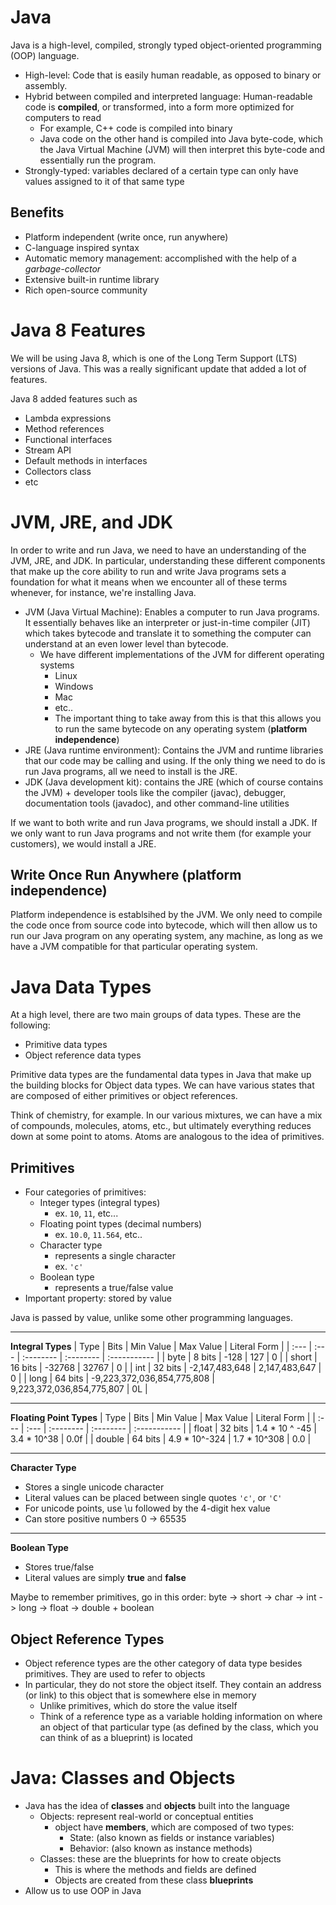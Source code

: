 # Java
Java is a high-level, compiled, strongly typed object-oriented programming (OOP) language.
- High-level: Code that is easily human readable, as opposed to binary or assembly.
- Hybrid between compiled and interpreted language: Human-readable code is **compiled**, or transformed, into a form more optimized for computers to read
    - For example, C++ code is compiled into binary
    - Java code on the other hand is compiled into Java byte-code, which the Java Virtual Machine (JVM) will then interpret this byte-code and essentially run the program.
- Strongly-typed: variables declared of a certain type can only have values assigned to it of that same type

## Benefits
- Platform independent (write once, run anywhere)
- C-language inspired syntax
- Automatic memory management: accomplished with the help of a *garbage-collector*
- Extensive built-in runtime library
- Rich open-source community

# Java 8 Features
We will be using Java 8, which is one of the Long Term Support (LTS) versions of Java. This was a really significant update that added a lot of features. 

Java 8 added features such as
- Lambda expressions
- Method references
- Functional interfaces
- Stream API
- Default methods in interfaces
- Collectors class
- etc

# JVM, JRE, and JDK
In order to write and run Java, we need to have an understanding of the JVM, JRE, and JDK. In particular, understanding these different components that make up the core ability to run and write Java programs sets a foundation for what it means when we encounter all of these terms whenever, for instance, we're installing Java.

- JVM (Java Virtual Machine): Enables a computer to run Java programs. It essentially behaves like an interpreter or just-in-time compiler (JIT) which takes bytecode and translate it to something the computer can understand at an even lower level than bytecode. 
    - We have different implementations of the JVM for different operating systems
        - Linux
        - Windows
        - Mac
        - etc..
        - The important thing to take away from this is that this allows you to run the same bytecode on any operating system (**platform independence**)
- JRE (Java runtime environment): Contains the JVM and runtime libraries that our code may be calling and using. If the only thing we need to do is run Java programs, all we need to install is the JRE.
- JDK (Java development kit): contains the JRE (which of course contains the JVM) + developer tools like the compiler (javac), debugger, documentation tools (javadoc), and other command-line utilities

If we want to both write and run Java programs, we should install a JDK. If we only want to run Java programs and not write them (for example your customers), we would install a JRE.

## Write Once Run Anywhere (platform independence)
Platform independence is establsihed by the JVM. We only need to compile the code once from source code into bytecode, which will then allow us to run our Java program on any operating system, any machine, as long as we have a JVM compatible for that particular operating system. 

# Java Data Types
At a high level, there are two main groups of data types. These are the following:
- Primitive data types
- Object reference data types

Primitive data types are the fundamental data types in Java that make up the building blocks for Object data types. We can have various states that are composed of either primitives or object references.

Think of chemistry, for example. In our various mixtures, we can have a mix of compounds, molecules, atoms, etc., but ultimately everything reduces down at some point to atoms. Atoms are analogous to the idea of primitives.

## Primitives
- Four categories of primitives:
    - Integer types (integral types)
        - ex. `10`, `11`, etc...
    - Floating point types (decimal numbers)
        - ex. `10.0`, `11.564`, etc..
    - Character type
        - represents a single character
        - ex. `'c'`
    - Boolean type
        - represents a true/false value
- Important property: stored by value

Java is passed by value, unlike some other programming languages.

---
**Integral Types**
| Type | Bits | Min Value | Max Value | Literal Form |
| :--- | :--- | :-------- | :-------- | :----------- |
| byte | 8 bits | -128 | 127 | 0 |
| short | 16 bits | -32768 | 32767 | 0 |
| int | 32 bits | -2,147,483,648 | 2,147,483,647 | 0 |
| long | 64 bits | -9,223,372,036,854,775,808 | 9,223,372,036,854,775,807 | 0L |

---
**Floating Point Types**
| Type | Bits | Min Value | Max Value | Literal Form |
| :--- | :--- | :-------- | :-------- | :----------- |
| float | 32 bits | 1.4 * 10 ^ -45 | 3.4 * 10^38 | 0.0f |
| double | 64 bits | 4.9 * 10^-324 | 1.7 * 10^308 | 0.0 |

---

**Character Type**
- Stores a single unicode character
- Literal values can be placed between single quotes `'c'`, or `'C'`
- For unicode points, use \u followed by the 4-digit hex value
- Can store positive numbers 0 -> 65535
---

**Boolean Type**
- Stores true/false
- Literal values are simply **true** and **false**

Maybe to remember primitives, go in this order: byte -> short -> char -> int -> long -> float -> double + boolean

## Object Reference Types
- Object reference types are the other category of data type besides primitives. They are used to refer to objects
- In particular, they do not store the object itself. They contain an address (or link) to this object that is somewhere else in memory
    - Unlike primitives, which do store the value itself
    - Think of a reference type as a variable holding information on where an object of that particular type (as defined by the class, which you can think of as a blueprint) is located

# Java: Classes and Objects
- Java has the idea of **classes** and **objects** built into the language
    - Objects: represent real-world or conceptual entities
        - object have **members**, which are composed of two types:
            - State: (also known as fields or instance variables)
            - Behavior: (also known as instance methods)
    - Classes: these are the blueprints for how to create objects
        - This is where the methods and fields are defined
        - Objects are created from these class **blueprints**
- Allow us to use OOP in Java